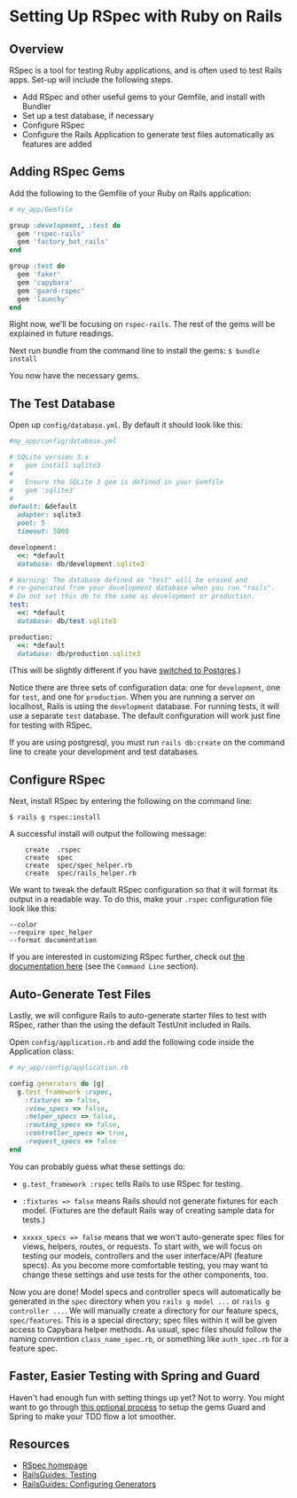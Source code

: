 # Setting Up RSpec with Ruby on Rails

## Overview

RSpec is a tool for testing Ruby applications, and is often used to test
Rails apps. Set-up will include the following steps.

* Add RSpec and other useful gems to your Gemfile, and install with
 Bundler
* Set up a test database, if necessary
* Configure RSpec
* Configure the Rails Application to generate test files automatically
  as features are added

## Adding RSpec Gems

Add the following to the Gemfile of your Ruby on Rails application:

```ruby
# my_app/Gemfile

group :development, :test do
  gem 'rspec-rails'
  gem 'factory_bot_rails'
end

group :test do
  gem 'faker'
  gem 'capybara'
  gem 'guard-rspec'
  gem 'launchy'
end
```

Right now, we'll be focusing on `rspec-rails`. The rest of the gems will be explained in future readings.

Next run bundle from the command line to install the gems:
``
$ bundle install
``

You now have the necessary gems.

## The Test Database

Open up `config/database.yml`.  By default it should look like this:

```ruby
#my_app/config/database.yml

# SQLite version 3.x
#   gem install sqlite3
#
#   Ensure the SQLite 3 gem is defined in your Gemfile
#   gem 'sqlite3'
#
default: &default
  adapter: sqlite3
  pool: 5
  timeout: 5000

development:
  <<: *default
  database: db/development.sqlite3

# Warning: The database defined as "test" will be erased and
# re-generated from your development database when you run "rails".
# Do not set this db to the same as development or production.
test:
  <<: *default
  database: db/test.sqlite3

production:
  <<: *default
  database: db/production.sqlite3
```

(This will be slightly different if you have
[switched to Postgres][postgres].)

[postgres]: ../../sql/readings/first-rails-project.md#postgres

Notice there are three sets of configuration data: one for
`development`, one for `test`, and one for `production`. When you are
running a server on localhost, Rails is using the `development`
database. For running tests, it will use a separate `test` database. The
default configuration will work just fine for testing with RSpec.

If you are using postgresql, you must run `rails db:create` on the
command line to create your development and test databases.

## Configure RSpec

Next, install RSpec by entering the following on the command line:

```
$ rails g rspec:install
```
A successful install will output the following message:
```
    create  .rspec
    create  spec
    create  spec/spec_helper.rb
    create  spec/rails_helper.rb
```

We want to tweak the default RSpec configuration so that it will format
its output in a readable way. To do this, make your `.rspec`
configuration file look like this:

```
--color
--require spec_helper
--format documentation
```
If you are interested in customizing RSpec further, check out
[the documentation here][rspec-doc] (see the `Command Line` section).

[rspec-doc]: https://relishapp.com/rspec/rspec-core/docs

## Auto-Generate Test Files

Lastly, we will configure Rails to auto-generate starter files to test
with RSpec, rather than the using the default TestUnit included in
Rails.

Open `config/application.rb` and add the following code inside the
Application class:

```ruby
# my_app/config/application.rb

config.generators do |g|
  g.test_framework :rspec,
    :fixtures => false,
    :view_specs => false,
    :helper_specs => false,
    :routing_specs => false,
    :controller_specs => true,
    :request_specs => false
end
```
You can probably guess what these settings do:

 * `g.test_framework :rspec` tells Rails to use RSpec for testing.

 * `:fixtures => false` means Rails should not generate fixtures for
 each model. (Fixtures are the default Rails way of creating sample data
 for tests.)

 *  `xxxxx_specs => false` means that we won't auto-generate spec files
for views, helpers, routes, or requests.  To start with, we
will focus on testing our models, controllers and the user interface/API (feature specs). As you become more comfortable testing, you may want to change these settings and use tests for the other components, too.

Now you are done! Model specs and controller specs will automatically be generated in the `spec` directory when you `rails g model ...` or `rails g controller ...`. We will manually create a
directory for our feature specs, `spec/features`. This is a special
directory; spec files within it will be given access to Capybara helper
methods. As usual, spec files should follow the naming convention
`class_name_spec.rb`, or something like `auth_spec.rb` for a feature
spec.

## Faster, Easier Testing with Spring and Guard

Haven't had enough fun with setting things up yet? Not to worry. You
might want to go through [this optional process][guard-spring-setup] to
setup the gems Guard and Spring to make your TDD flow a lot smoother.

[guard-spring-setup]: ./guard-spring-setup.md

## Resources
 * [RSpec homepage][rspec-home]
 * [RailsGuides: Testing][rails-guides-testing]
 * [RailsGuides: Configuring Generators][generators]

[rspec-home]: http://rspec.info/
[rails-guides-testing]: http://guides.rubyonrails.org/testing.html
[generators]: http://guides.rubyonrails.org/configuring.html#configuring-generators
